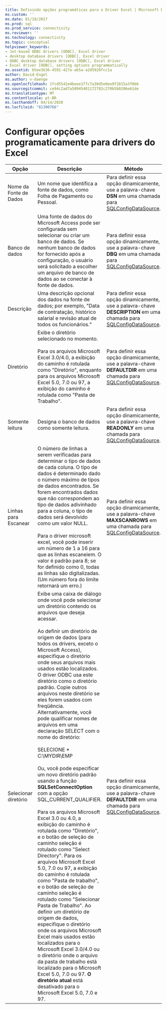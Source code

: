 ```yaml
---
title: Definindo opções programáticas para o Driver Excel | Microsoft Docs
ms.custom: ''
ms.date: 01/19/2017
ms.prod: sql
ms.prod_service: connectivity
ms.reviewer: ''
ms.technology: connectivity
ms.topic: conceptual
helpviewer_keywords:
- Jet-based ODBC drivers [ODBC], Excel driver
- desktop database drivers [ODBC], Excel driver
- ODBC desktop database drivers [ODBC], Excel driver
- Excel driver [ODBC], setting options programmatically
ms.assetid: b5ee3636-4591-427a-a65a-a2d5926fcc1a
author: David-Engel
ms.author: v-daenge
ms.openlocfilehash: 1fcd5542e4beee1f7c7a30d5e0ee9f2815a3f0b6
ms.sourcegitcommit: ce94c2ad7a50945481172782c270b5b0206e61de
ms.translationtype: MT
ms.contentlocale: pt-BR
ms.lasthandoff: 04/14/2020
ms.locfileid: "81300766"
---
```

# <a name="setting-options-programmatically-for-the-excel-driver"></a>Configurar opções programaticamente para drivers do Excel

|Opção|Descrição|Método|  
|------------|-----------------|------------|  
|Nome da Fonte de Dados|Um nome que identifica a fonte de dados, como Folha de Pagamento ou Pessoal.|Para definir essa opção dinamicamente, use a palavra-chave **DSN** em uma chamada para [SQLConfigDataSource](../../odbc/microsoft/odbc-jet-sqlconfigdatasource-excel-driver.md).|  
|Banco de dados|Uma fonte de dados do Microsoft Access pode ser configurada sem selecionar ou criar um banco de dados. Se nenhum banco de dados for fornecido após a configuração, o usuário será solicitado a escolher um arquivo de banco de dados ao se conectar à fonte de dados.|Para definir essa opção dinamicamente, use a palavra-chave **DBQ** em uma chamada para [SQLConfigDataSource](../../odbc/microsoft/odbc-jet-sqlconfigdatasource-excel-driver.md).|  
|Descrição|Uma descrição opcional dos dados na fonte de dados; por exemplo, "Data de contratação, histórico salarial e revisão atual de todos os funcionários."|Para definir essa opção dinamicamente, use a palavra-chave **DESCRIPTION** em uma chamada para [SQLConfigDataSource](../../odbc/microsoft/odbc-jet-sqlconfigdatasource-excel-driver.md).|  
|Diretório|Exibe o diretório selecionado no momento.<br /><br /> Para os arquivos Microsoft Excel 3.0/4.0, a exibição do caminho é rotulada como "Diretório", enquanto para os arquivos Microsoft Excel 5.0, 7.0 ou 97, a exibição do caminho é rotulada como "Pasta de Trabalho".|Para definir essa opção dinamicamente, use a palavra-chave **DEFAULTDIR** em uma chamada para [SQLConfigDataSource](../../odbc/microsoft/odbc-jet-sqlconfigdatasource-excel-driver.md).|  
|Somente leitura|Designa o banco de dados como somente leitura.|Para definir essa opção dinamicamente, use a palavra-chave **READONLY** em uma chamada para [SQLConfigDataSource](../../odbc/microsoft/odbc-jet-sqlconfigdatasource-excel-driver.md).|  
|Linhas para Escanear|O número de linhas a serem verificadas para determinar o tipo de dados de cada coluna. O tipo de dados é determinado dado o número máximo de tipos de dados encontrados. Se forem encontrados dados que não correspondem ao tipo de dados adivinhado para a coluna, o tipo de dados será devolvido como um valor NULL.<br /><br /> Para o driver microsoft excel, você pode inserir um número de 1 a 16 para que as linhas escaneiem. O valor é padrão para 8; se for definido como 0, todas as linhas são digitalizadas. (Um número fora do limite retornará um erro.)|Para definir essa opção dinamicamente, use a palavra-chave **MAXSCANROWS** em uma chamada para [SQLConfigDataSource](../../odbc/microsoft/odbc-jet-sqlconfigdatasource-excel-driver.md).|  
|Selecionar diretório|Exibe uma caixa de diálogo onde você pode selecionar um diretório contendo os arquivos que deseja acessar.<br /><br /> Ao definir um diretório de origem de dados (para todos os drivers, exceto o Microsoft Access), especifique o diretório onde seus arquivos mais usados estão localizados. O driver ODBC usa este diretório como o diretório padrão. Copie outros arquivos neste diretório se eles forem usados com freqüência. Alternativamente, você pode qualificar nomes de arquivos em uma declaração SELECT com o nome do diretório:<br /><br /> SELECIONE \* C:\MYDIR\EMP<br /><br /> Ou, você pode especificar um novo diretório padrão usando a função **SQLSetConnectOption** com a opção SQL_CURRENT_QUALIFIER.<br /><br /> Para os arquivos Microsoft Excel 3.0 ou 4.0, a exibição do caminho é rotulada como "Diretório", e o botão de seleção de caminho seleção é rotulado como "Select Directory". Para os arquivos Microsoft Excel 5.0, 7.0 ou 97, a exibição do caminho é rotulada como "Pasta de trabalho", e o botão de seleção de caminho seleção é rotulado como "Selecionar Pasta de Trabalho". Ao definir um diretório de origem de dados, especifique o diretório onde os arquivos Microsoft Excel mais usados estão localizados para o Microsoft Excel 3.0/4.0 ou o diretório onde o arquivo da pasta de trabalho está localizado para o Microsoft Excel 5.0, 7.0 ou 97. **O diretório atual** está desativado para o Microsoft Excel 5.0, 7.0 e 97.|Para definir essa opção dinamicamente, use a palavra-chave **DEFAULTDIR** em uma chamada para [SQLConfigDataSource](../../odbc/microsoft/odbc-jet-sqlconfigdatasource-excel-driver.md).|
